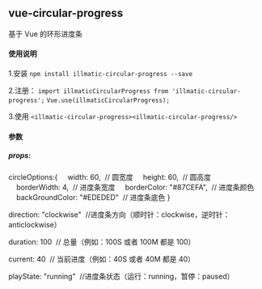 ## vue-circular-progress

基于 Vue 的环形进度条

#### 使用说明

1.安装
`npm install illmatic-circular-progress --save`

2.注册：
`import illmaticCircularProgress from 'illmatic-circular-progress';`
`Vue.use(illmaticCircularProgress);`

3.使用
`<illmatic-circular-progress><illmatic-circular-progress/>`

#### 参数

##### props:

circleOptions:{
&nbsp;&nbsp;&nbsp;&nbsp;width: 60,&nbsp;&nbsp;// 圆宽度
&nbsp;&nbsp;&nbsp;&nbsp;height: 60,&nbsp;&nbsp;// 圆高度
&nbsp;&nbsp;&nbsp;&nbsp;borderWidth: 4,&nbsp;&nbsp;// 进度条宽度
&nbsp;&nbsp;&nbsp;&nbsp;borderColor: "#87CEFA",&nbsp;&nbsp;// 进度条颜色
&nbsp;&nbsp;&nbsp;&nbsp;backGroundColor: "#EDEDED"&nbsp;&nbsp;// 进度条底色
}

direction: "clockwise"&nbsp;&nbsp;//进度条方向（顺时针：clockwise，逆时针：anticlockwise）

duration: 100&nbsp;&nbsp;// 总量（例如：100S 或者 100M 都是 100）

current: 40&nbsp;&nbsp;// 当前进度（例如：40S 或者 40M 都是 40）

playState: "running"&nbsp;&nbsp;//进度条状态（运行：running，暂停：paused）
